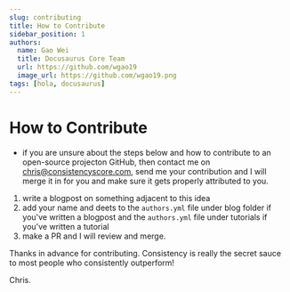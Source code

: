 ```yaml
---
slug: contributing
title: How to Contribute
sidebar_position: 1
authors:
  name: Gao Wei
  title: Docusaurus Core Team
  url: https://github.com/wgao19
  image_url: https://github.com/wgao19.png
tags: [hola, docusaurus]
---
```


# How to Contribute

* if you are unsure about the steps below and how to contribute to an open-source projecton GitHub, then contact me on chris@consistencyscore.com, send me your contribution and 
I will merge it in for you and make sure it gets properly attributed to you. 

1. write a blogpost on something adjacent to this idea
2. add your name and deets to the `authors.yml` file under blog folder if you've written a blogpost and the `authors.yml` file under tutorials if you've written a tutorial
3. make a PR and I will review and merge. 

Thanks in advance for contributing. Consistency is really the secret sauce to most people who consistently outperform! 

Chris.


